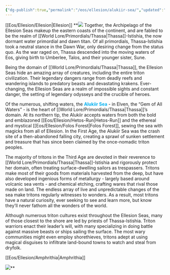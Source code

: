 ```yaml
---
{"dg-publish":true,"permalink":"/eos/ellesion/alukiir-sea/","updated":"2024-12-24T20:56:00.733-05:00"}
---
```


[[Eos/Ellesion/Ellesion\|Ellesion]]
**![](https://lh7-us.googleusercontent.com/wjUJbhi75L2tZeEgBysMDop_6qmyuWDkiu3DQ0s375cM2XVyEs_ExeviXQWHRrRoIPC_B68wwgCGBORDMpLFS8xW8h7T_XzNgC2tZ8KdTEJteGRIp3u0fQIzwBAYA_mgVFYpxbdPzFsG97ZDKtOcFvk)
Together, the Archipelago of the Ellesion Seas makeup the eastern coasts of the continent, and are fabled to be the realm of [[World Lore/Primordials/Thassa\|Thassa]]-Istishia, the now dormant water primordial and dawn titan. Of all primordials, Thassa-Istishia took a neutral stance in the Dawn War, only desiring change from the status quo. As the war raged on, Thassa descended into the moving waters of Eos, giving birth to Umberlee, Talos, and their younger sister, Sune. 

Being the domain of [[World Lore/Primordials/Thassa\|Thassa]], the Ellesion Seas hide an amazing array of creatures, including the entire triton civilization. Their legendary dangers range from deadly reefs and wandering islands to predatory beasts and devastating krakens. Ever-changing, the Ellesion Seas are a realm of impossible sights and constant danger, the setting of legendary odysseys and the crucible of heroes. 

Of the numerous, shifting waters, the **<font color="#00b0f0">Alukiir Sea</font>** - in Elven, the “Gem of All Waters” - is the heart of [[World Lore/Primordials/Thassa\|Thassa]]’s domain. At its northern tip, the Alukiir accepts waters from both the bold and emblazoned [[Eos/Ellesion/Hetos-Run\|Hetos-Run]] and the ethereal and mystical [[Eos/Ellesion/Folos Forest\|Folos Forest]], sewing the sea with magicks from all of Ellesion. In the First Age, the Alukiir Sea was the crash site of a then-abandoned falling city, creating a sprawl of sunken settlement and treasure that has since been claimed by the once-nomadic triton peoples. 

The majority of tritons in the Third Age are devoted in their reverence to [[World Lore/Primordials/Thassa\|Thassa]]-Istishia and rigorously protect her domain, often treating surface-dwelling sailors as trespassers. Tritons make most of their goods from materials harvested from the deep, but have also developed ingenious forms of metallurgy - largely based around volcanic sea vents - and chemical etching, crafting wares that rival those made on land. The endless array of live and unpredictable changes of the sea make tritons regularly witnesses to wonders. As a result, most tritons have a natural curiosity, ever seeking to see and learn more, but know they’ll never fathom all the wonders of the world.

Although numerous triton cultures exist throughout the Ellesion Seas, many of those closest to the shore are led by priests of Thassa-Istishia. Triton warriors enact their leader’s will, with many specializing in doing battle against massive beasts or ships sailing the surface. The most wary communities might even employ shorethieves, tritons adept at using magical disguises to infiltrate land-bound towns to watch and steal from dryfolk.

[[Eos/Ellesion/Amphrithia\|Amphrithia]]

![](https://lh7-us.googleusercontent.com/SP-mhD6EKKwk7jlFh4ng4XJ0dB7MCxKnzrm7qqbOD8QKcyrLeBUs9WGmnt9Xd5EXNMxvDeyPgx8t90Gnm5cymKpz4qAypwFdruk5vSUXnRseMIiLd-FuQDTLu6uc6XdlKT68ZnwDEfQm8QPX31iGT3s)**